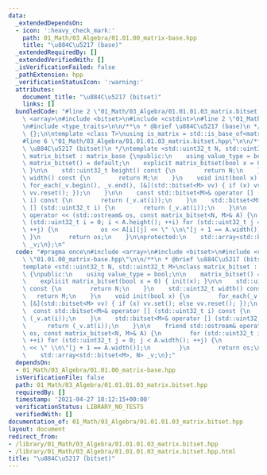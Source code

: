 ```yaml
---
data:
  _extendedDependsOn:
  - icon: ':heavy_check_mark:'
    path: 01_Math/03_Algebra/01.01.00_matrix-base.hpp
    title: "\u884C\u5217 (base)"
  _extendedRequiredBy: []
  _extendedVerifiedWith: []
  _isVerificationFailed: false
  _pathExtension: hpp
  _verificationStatusIcon: ':warning:'
  attributes:
    document_title: "\u884C\u5217 (bitset)"
    links: []
  bundledCode: "#line 2 \"01_Math/03_Algebra/01.01.01.03_matrix.bitset.hpp\"\n#include\
    \ <array>\n#include <bitset>\n#include <cstdint>\n#line 2 \"01_Math/03_Algebra/01.01.00_matrix-base.hpp\"\
    \n#include <type_traits>\n\n/**\n * @brief \u884C\u5217 (base)\n */\nclass matrix_base\
    \ {};\n\ntemplate <class T>\nusing is_matrix = std::is_base_of<matrix_base, T>;\n\
    #line 6 \"01_Math/03_Algebra/01.01.01.03_matrix.bitset.hpp\"\n\n/**\n * @brief\
    \ \u884C\u5217 (bitset)\n */\ntemplate <std::uint32_t N, std::uint32_t M>\nclass\
    \ matrix_bitset : matrix_base {\npublic:\n    using value_type = bool;\n\n   \
    \ matrix_bitset() = default;\n    explicit matrix_bitset(bool x = 0) { init(x);\
    \ }\n\n    std::uint32_t height() const {\n        return N;\n    }\n    std::uint32_t\
    \ width() const {\n        return M;\n    }\n    void init(bool x) {\n       \
    \ for_each(_v.begin(), _v.end(), [&](std::bitset<M> vv) { if (x) vv.set(); else\
    \ vv.reset(); });\n    }\n\n    const std::bitset<M>& operator [] (std::uint32_t\
    \ i) const {\n        return (_v.at(i));\n    }\n    std::bitset<M>& operator\
    \ [] (std::uint32_t i) {\n        return (_v.at(i));\n    }\n\n    friend std::ostream&\
    \ operator << (std::ostream& os, const matrix_bitset<N, M>& A) {\n        for\
    \ (std::uint32_t i = 0; i < A.height(); ++i) for (std::uint32_t j = 0; j < A.width();\
    \ ++j) {\n            os << A[i][j] << \" \\n\"[j + 1 == A.width()];\n       \
    \ }\n        return os;\n    }\n\nprotected:\n    std::array<std::bitset<M>, N>\
    \ _v;\n};\n"
  code: "#pragma once\n#include <array>\n#include <bitset>\n#include <cstdint>\n#include\
    \ \"01.01.00_matrix-base.hpp\"\n\n/**\n * @brief \u884C\u5217 (bitset)\n */\n\
    template <std::uint32_t N, std::uint32_t M>\nclass matrix_bitset : matrix_base\
    \ {\npublic:\n    using value_type = bool;\n\n    matrix_bitset() = default;\n\
    \    explicit matrix_bitset(bool x = 0) { init(x); }\n\n    std::uint32_t height()\
    \ const {\n        return N;\n    }\n    std::uint32_t width() const {\n     \
    \   return M;\n    }\n    void init(bool x) {\n        for_each(_v.begin(), _v.end(),\
    \ [&](std::bitset<M> vv) { if (x) vv.set(); else vv.reset(); });\n    }\n\n  \
    \  const std::bitset<M>& operator [] (std::uint32_t i) const {\n        return\
    \ (_v.at(i));\n    }\n    std::bitset<M>& operator [] (std::uint32_t i) {\n  \
    \      return (_v.at(i));\n    }\n\n    friend std::ostream& operator << (std::ostream&\
    \ os, const matrix_bitset<N, M>& A) {\n        for (std::uint32_t i = 0; i < A.height();\
    \ ++i) for (std::uint32_t j = 0; j < A.width(); ++j) {\n            os << A[i][j]\
    \ << \" \\n\"[j + 1 == A.width()];\n        }\n        return os;\n    }\n\nprotected:\n\
    \    std::array<std::bitset<M>, N> _v;\n};"
  dependsOn:
  - 01_Math/03_Algebra/01.01.00_matrix-base.hpp
  isVerificationFile: false
  path: 01_Math/03_Algebra/01.01.01.03_matrix.bitset.hpp
  requiredBy: []
  timestamp: '2021-04-27 18:12:15+00:00'
  verificationStatus: LIBRARY_NO_TESTS
  verifiedWith: []
documentation_of: 01_Math/03_Algebra/01.01.01.03_matrix.bitset.hpp
layout: document
redirect_from:
- /library/01_Math/03_Algebra/01.01.01.03_matrix.bitset.hpp
- /library/01_Math/03_Algebra/01.01.01.03_matrix.bitset.hpp.html
title: "\u884C\u5217 (bitset)"
---
```

